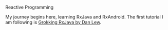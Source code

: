 Reactive Programming

My journey begins here, learning RxJava and RxAndroid. The first tutorial I am following is [Grokking RxJava by Dan Lew](http://blog.danlew.net/2014/09/15/grokking-rxjava-part-1/).

